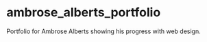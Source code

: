 ambrose_alberts_portfolio
=========================

Portfolio for Ambrose Alberts showing his progress with web design.
